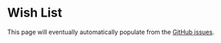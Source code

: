 # Wish List

This page will eventually automatically populate from the [GitHub issues](https://github.com/CommandPost/FinalCutPro/issues).